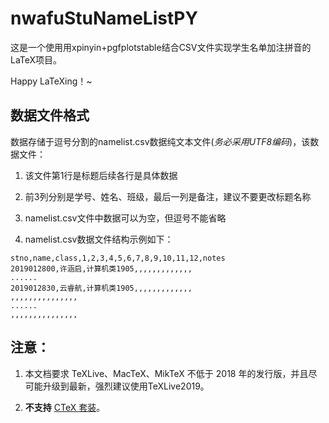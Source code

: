 # nwafuStuNameListPY
这是一个使用用xpinyin+pgfplotstable结合CSV文件实现学生名单加注拼音的LaTeX项目。

Happy LaTeXing！~

## 数据文件格式
数据存储于逗号分割的namelist.csv数据纯文本文件(*务必采用UTF8编码*)，该数据文件：

1. 该文件第1行是标题后续各行是具体数据

2. 前3列分别是学号、姓名、班级，最后一列是备注，建议不要更改标题名称

3. namelist.csv文件中数据可以为空，但逗号不能省略

4. namelist.csv数据文件结构示例如下：

```
﻿stno,name,class,1,2,3,4,5,6,7,8,9,10,11,12,notes
2019012800,许涵启,计算机类1905,,,,,,,,,,,,,
......
2019012830,云睿航,计算机类1905,,,,,,,,,,,,,
,,,,,,,,,,,,,,,
......
,,,,,,,,,,,,,,,

```

## 注意：

1. 本文档要求 TeXLive、MacTeX、MikTeX 不低于 2018 年的发行版，并且尽可能升级到最新，强烈建议使用TeXLive2019。

2. **不支持** [CTeX 套装](http://www.ctex.org/CTeXDownload)。
